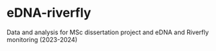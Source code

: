 # eDNA-riverfly
Data and analysis for MSc dissertation project and eDNA and Riverfly monitoring (2023-2024)

